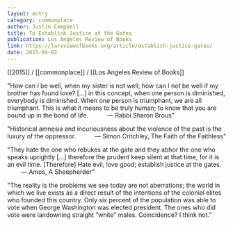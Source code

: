 ```yaml
---
layout: entry
category: commonplace
author: Justin Campbell
title: To Establish Justice at the Gates
publication: Los Angeles Review of Books
link: https://lareviewofbooks.org/article/establish-justice-gates/
date: 2015-04-02
---
```


[[2015]] / [[commonplace]] / [[Los Angeles Review of Books]]

"How can I be well, when my sister is not well; how can I not be well if my brother has found love? […] in this concept, when one person is diminished, everybody is diminished. When one person is triumphant, we are all triumphant. This is what it means to be truly human; to know that you are bound up in the bond of life.           — Rabbi Sharon Brous"

"Historical amnesia and incuriousness about the violence of the past is the luxury of the oppressor.           — Simon Critchley, The Faith of the Faithless"

"They hate the one who rebukes at the gate and they abhor the one who speaks uprightly […] therefore the prudent keep silent at that time, for it is an evil time. [Therefore] Hate evil, love good; establish justice at the gates.           — Amos, A Sheepherder"

"The reality is the problems we see today are not aberrations; the world in which we live exists as a direct result of the intentions of the colonial elites who founded this country. Only six percent of the population was able to vote when George Washington was elected president. The ones who did vote were landowning straight “white” males. Coincidence? I think not."